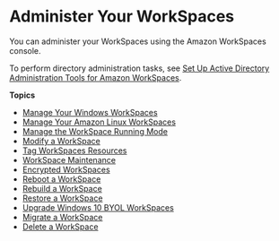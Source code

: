 # Administer Your WorkSpaces<a name="administer-workspaces"></a>

You can administer your WorkSpaces using the Amazon WorkSpaces console\.

To perform directory administration tasks, see [Set Up Active Directory Administration Tools for Amazon WorkSpaces](directory_administration.md)\.

**Topics**
+ [Manage Your Windows WorkSpaces](group_policy.md)
+ [Manage Your Amazon Linux WorkSpaces](manage_linux_workspace.md)
+ [Manage the WorkSpace Running Mode](running-mode.md)
+ [Modify a WorkSpace](modify-workspaces.md)
+ [Tag WorkSpaces Resources](tag-workspaces-resources.md)
+ [WorkSpace Maintenance](workspace-maintenance.md)
+ [Encrypted WorkSpaces](encrypt-workspaces.md)
+ [Reboot a WorkSpace](reboot-workspaces.md)
+ [Rebuild a WorkSpace](rebuild-workspace.md)
+ [Restore a WorkSpace](restore-workspace.md)
+ [Upgrade Windows 10 BYOL WorkSpaces](upgrade-windows-10-byol-workspaces.md)
+ [Migrate a WorkSpace](migrate-workspaces.md)
+ [Delete a WorkSpace](delete-workspaces.md)